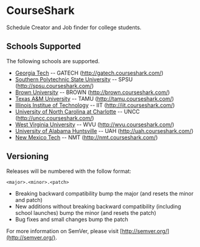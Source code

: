 CourseShark
=============

Schedule Creator and Job finder for college students.

Schools Supported
-------

The following schools are supported.

* [Georgia Tech](http://gatech.courseshark.com/) -- GATECH (http://gatech.courseshark.com/)
* [Southern Polytechnic State University](http://spsu.courseshark.com/) -- SPSU (http://spsu.courseshark.com/)
* [Brown University](http://brown.courseshark.com/) -- BROWN (http://brown.courseshark.com/)
* [Texas A&M University](http://tamu.courseshark.com/) -- TAMU (http://tamu.courseshark.com/)
* [Illinois Institue of Technology](http://iit.courseshark.com/) -- IIT (http://iit.courseshark.com/)
* [University of North Carolina at Charlotte](http://uncc.courseshark.com/) -- UNCC (http://uncc.courseshark.com/)
* [West Virginia University](http://wvu.courseshark.com/) -- WVU (http://wvu.courseshark.com/)
* [University of Alabama Huntsville](http://uah.courseshark.com/) -- UAH (http://uah.courseshark.com/)
* [New Mexico Tech](http://nmt.courseshark.com/) -- NMT (http://nmt.courseshark.com/)


Versioning
-------

Releases will be numbered with the follow format:

	<major>.<minor>.<patch>

* Breaking backward compatibility bump the major (and resets the minor and patch)
* New additions without breaking backward compatibility (including school launches) bump the minor (and resets the patch)
* Bug fixes and small changes bump the patch

For more information on SemVer, please visit [http://semver.org/](http://semver.org/).